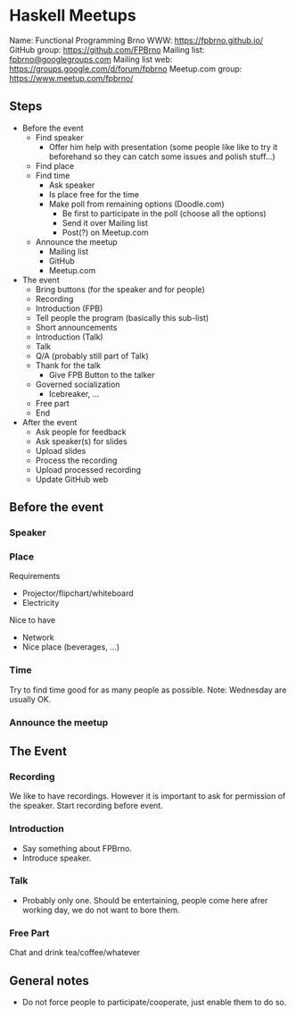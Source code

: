 Haskell Meetups
===============

Name: Functional Programming Brno
WWW: https://fpbrno.github.io/
GitHub group: https://github.com/FPBrno
Mailing list: fpbrno@googlegroups.com
Mailing list web: https://groups.google.com/d/forum/fpbrno
Meetup.com group: https://www.meetup.com/fpbrno/

Steps
-----

* Before the event
    * Find speaker
        * Offer him help with presentation
          (some people like like to try it beforehand so they
          can catch some issues and polish stuff...)
    * Find place
    * Find time
        * Ask speaker
        * Is place free for the time
        * Make poll from remaining options (Doodle.com)
            * Be first to participate in the poll (choose all the options)
            * Send it over Mailing list
            * Post(?) on Meetup.com
    * Announce the meetup
        * Mailing list
        * GitHub
        * Meetup.com
* The event
    * Bring buttons (for the speaker and for people)
    * Recording
    * Introduction (FPB)
    * Tell people the program (basically this sub-list)
    * Short announcements
    * Introduction (Talk)
    * Talk
    * Q/A (probably still part of Talk)
    * Thank for the talk
        * Give FPB Button to the talker
    * Governed socialization
        * Icebreaker, ...
    * Free part
    * End
* After the event
    * Ask people for feedback
    * Ask speaker(s) for slides
    * Upload slides
    * Process the recording
    * Upload processed recording
    * Update GitHub web

Before the event
----------------

### Speaker

### Place

Requirements

* Projector/flipchart/whiteboard
* Electricity

Nice to have

* Network
* Nice place (beverages, ...)

### Time

Try to find time good for as many people as possible.
Note: Wednesday are usually OK.

### Announce the meetup

The Event
---------

### Recording

We like to have recordings. However it is important to ask for permission
of the speaker. Start recording before event.

### Introduction

* Say something about FPBrno.
* Introduce speaker.

### Talk

* Probably only one. Should be entertaining, people
  come here afrer working day, we do not want to bore them.

### Free Part

Chat and drink tea/coffee/whatever

General notes
-------------

* Do not force people to participate/cooperate,
  just enable them to do so.
